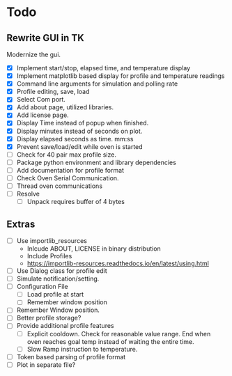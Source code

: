# Todo

## Rewrite GUI in TK

Modernize the gui.

- [x] Implement start/stop, elapsed time, and temperature display
- [x] Implement matplotlib based display for profile and temperature readings
- [x] Command line arguments for simulation and polling rate
- [x] Profile editing, save, load
- [x] Select Com port.
- [x] Add about page, utilized libraries.
- [x] Add license page.
- [x] Display Time instead of popup when finished.
- [x] Display minutes instead of seconds on plot.
- [x] Display elapsed seconds as time. mm:ss
- [x] Prevent save/load/edit while oven is started
- [ ] Check for 40 pair max profile size.
- [ ] Package python environment and library dependencies
- [ ] Add documentation for profile format
- [ ] Check Oven Serial Communication.
- [ ] Thread oven communications
- [ ] Resolve
    - [ ] Unpack requires buffer of 4 bytes

## Extras

- [ ] Use importlib_resources
    - Inlcude ABOUT, LICENSE in binary distribution
    - Include Profiles
    - <https://importlib-resources.readthedocs.io/en/latest/using.html>
- [ ] Use Dialog class for profile edit
- [ ] Simulate notification/setting.
- [ ] Configuration File
    - [ ] Load profile at start
    - [ ] Remember window position
- [ ] Remember Window position.
- [ ] Better profile storage?
- [ ] Provide additional profile features
    - [ ] Explicit cooldown. Check for reasonable value range. End when oven reaches goal temp instead of waiting the entire time.
    - [ ] Slow Ramp instruction to temperature.
- [ ] Token based parsing of profile format
- [ ] Plot in separate file?